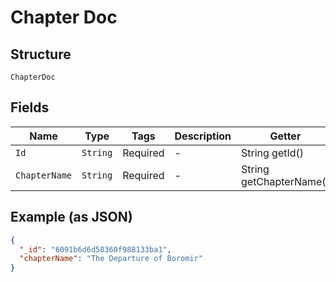 
# Chapter Doc

## Structure

`ChapterDoc`

## Fields

| Name | Type | Tags | Description | Getter | Setter |
|  --- | --- | --- | --- | --- | --- |
| `Id` | `String` | Required | - | String getId() | setId(String id) |
| `ChapterName` | `String` | Required | - | String getChapterName() | setChapterName(String chapterName) |

## Example (as JSON)

```json
{
  "_id": "6091b6d6d58360f988133ba1",
  "chapterName": "The Departure of Boromir"
}
```

